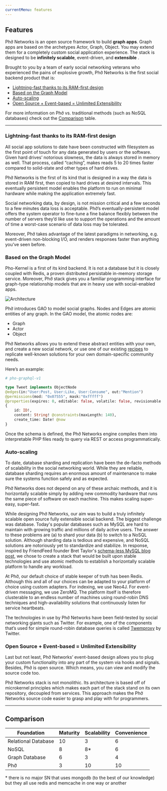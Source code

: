 ```yaml
---
currentMenu: features
---
```


## Features

Phở Networks is an open source framework to build **graph apps**. Graph apps are based on the archetypes Actor, Graph, Object. You may extend them for a completely custom social application experience. The stack is designed to be **infinitely scalable**, event-driven, and **extensible** .

Brought to you by a team of early social networking veterans who experienced the pains of explosive growth, Phở Networks is the first social backend product that is:

* <a href="#f1">Lightning-fast thanks to its RAM-first design</a>
* <a href="#f2">Based on the Graph Model</a>
* <a href="#f3">Auto-scaling</a>
* <a href="#f4">Open Source + Event-based = Unlimited Extensibility</a>

For more information on Phở vs. traditional methods (such as NoSQL databases) check out the <a href="#compare">Comparison</a> table.

---

### <a name="f1" class="anchor">Lightning-fast thanks to its RAM-first design</a>

All social app solutions to date have been constructed with filesystem as the first point of touch for any data generated by users or the software. Given hard drives’ notorious slowness, the data is always stored in memory as well. That process, called “caching”, makes reads 5 to 20 times faster compared to solid-state and other types of hard drives.

Phở Networks is the first of its kind that is designed in a way the data is stored in RAM first, then copied to hard drives at desired intervals. This eventually persistent model enables the platform to run on minimal hardware while making the application extremely fast. 

Social networking data, by design, is not mission critical and a few seconds to a few minutes data loss is acceptable. Phở’s eventually-persistent model offers the system operator to fine-tune a fine balance flexibly between the number of servers they’d like use to support the operations and the amount of time a worst-case scenario of data loss may be  tolerated.

Moreover, Phở takes advantage of the latest paradigms in networking, e.g. event-driven non-blocking I/O, and renders responses faster than anything you’ve seen before.

### <a name="f2" class="anchor">Based on the Graph Model</a>

Pho-Kernel is a first of its kind backend. It is not a database but it is closely coupled with Redis, a proven distributed persistable in-memory storage service. Moreover, Phở stack gives you a familiar programming interface for graph-type relationship models that are in heavy use with social-enabled apps.

![Architecture](https://github.com/phonetworks/pho-lib-graph/raw/master/.github/lib-graph-components.png "Pho LibGraph Architecture")

Phở introduces GAO to model social graphs. Nodes and Edges are atomic entities of any graph. In the GAO model, the atomic nodes are:

* Graph
* Actor
* Object

Phở Networks allows you to extend  these abstract entities with your own, and create a new social network, or use one of our existing [recipes](https://github.com/pho-recipes) to replicate well-known solutions for your own domain-specific community needs.

Here’s an example:

```graphql
# pho-graphql-v1

type Tweet implements ObjectNode 
@edges(in:"User:Post, User:Like, User:Consume", out:"Mention")
@permissions(mod: "0x07555", mask:"0xfffff")
@properties(expires: 0, editable: false, volatile: false, revisionable: false)
{
    id: ID!,
    content: String! @constraints(maxLength: 140),
    create_time: Date! @now
}
```

Once the schema is defined, the Phở Networks engine compiles them into interpretable PHP files ready to query via REST or access programmatically.

### <a name="f3" class="anchor">Auto-scaling</a>

To date, database sharding and replication have been the de-facto methods of scalability in the social networking world. While they are reliable, database sharding requires an enormous amount of maintenance to make sure the systems function safely and as expected.

Phở Networks does not depend on any of these archaic methods, and it is horizontally scalable simply by adding new commodity hardware that runs the same piece of software on each machine. This makes scaling super-easy, super-fast.

While designing Phở Networks, our aim was to build a truly infinitely scalable open source fully extensible social backend. The biggest challenge was database. Today's popular databases such as MySQL are hard to maintain with growing traffic and millions of daily active users. The answer to these problems are (a) to shard your data (b) to switch to a NoSQL solution. Although sharding data is tedious and expensive, and NoSQL solutions are notoriously yet to standardize and stabilize. In response, inspired by FriendFeed founder Bret Taylor's [schema-less MySQL blog post](http://backchannel.org/blog/friendfeed-schemaless-mysql), we chose to create a stack that would be built upon stable technologies and use atomic methods to establish a horizontally scalable platform to handle any workload.

At Phở, our default choice of stable keeper of truth has been Redis. Although this and all of our choices can be adapted to your platform of choice using custom adapters. For indexing, we use Neo4J. For event-driven messaging, we use ZeroMQ. The platform itself is therefore clusterable to an endless number of machines using round-robin DNS techniques and high-availability solutions that continuously listen for service heartbeats.

The technologies in use by Phở Networks have been field-tested by social networking giants such as Twitter. For example, one of the components that’s used for simple round-robin database queries is called [Twemproxy](https://github.com/twitter/twemproxy) by Twitter.


### <a name="f4" class="anchor">Open Source + Event-based = Unlimited Extensibility</a>

Last but not least, Phở Networks’ event-based design allows you to plug your custom functionality into any part of the system via hooks and signals. Besides, Phở is open source. Which means, you can view and modify the source code too. 

Phở Networks stack is not monolithic. Its architecture is based off of microkernel principles which makes each part of the stack stand on its own repository, decoupled from services. This approach makes the Phở Networks source code easier to grasp and play with for programmers.


---

##  <a name="compare" class="anchor">Comparison</a>

Foundation          | Maturity | Scalability  | Convenience
----------------    | ------   | --------     | --------------------
Relational Database |   10     |     3        |   6
NoSQL               |   8      |     8*       |   6
Graph Database      |   6      |     3        |   4
Phở                 |   3      |     10       |   10

\* there is no major SN that uses mongodb (to the best of our knowledge) but they all use redis and memcache in one way or another